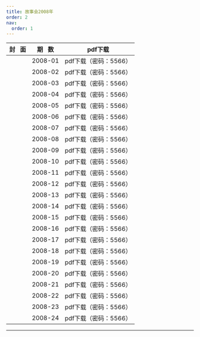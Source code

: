 ```yaml
---
title: 故事会2008年
order: 2
nav:
  order: 1
---
```

| 封   面 | 期   数 |        pdf下载        |
| :-------: | :-------: | :-------------------: |
|          |  2008-01  | pdf下载（密码：5566） |
|          |  2008-02  | pdf下载（密码：5566） |
|          |  2008-03  | pdf下载（密码：5566） |
|          |  2008-04  | pdf下载（密码：5566） |
|          |  2008-05  | pdf下载（密码：5566） |
|          |  2008-06  | pdf下载（密码：5566） |
|          |  2008-07  | pdf下载（密码：5566） |
|          |  2008-08  | pdf下载（密码：5566） |
|          |  2008-09  | pdf下载（密码：5566） |
|          |  2008-10  | pdf下载（密码：5566） |
|          |  2008-11  | pdf下载（密码：5566） |
|          |  2008-12  | pdf下载（密码：5566） |
|          |  2008-13  | pdf下载（密码：5566） |
|          |  2008-14  | pdf下载（密码：5566） |
|          |  2008-15  | pdf下载（密码：5566） |
|          |  2008-16  | pdf下载（密码：5566） |
|          |  2008-17  | pdf下载（密码：5566） |
|          |  2008-18  | pdf下载（密码：5566） |
|          |  2008-19  | pdf下载（密码：5566） |
|          |  2008-20  | pdf下载（密码：5566） |
|          |  2008-21  | pdf下载（密码：5566） |
|          |  2008-22  | pdf下载（密码：5566） |
|          |  2008-23  | pdf下载（密码：5566） |
|          |  2008-24  | pdf下载（密码：5566） |

---
